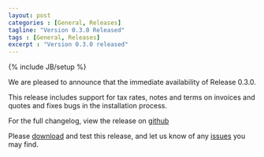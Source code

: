 ```yaml
---
layout: post
categories : [General, Releases]
tagline: "Version 0.3.0 Released"
tags : [General, Releases]
excerpt : "Version 0.3.0 released"
---
```

{% include JB/setup %}

We are pleased to announce that the immediate availability of Release 0.3.0.

This release includes support for tax rates, notes and terms on invoices and quotes and fixes bugs in the installation process.

For the full changelog, view the release on [github](https://github.com/CSBill/CSBill/releases/tag/0.3.0)

Please [download](https://github.com/CSBill/CSBill/releases/tag/0.3.0) and test this release, and let us know of any [issues](https://github.com/CSBill/CSBill/issues) you may find.
